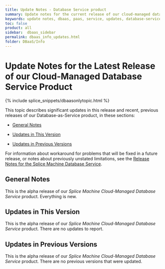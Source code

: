 ```yaml
---
title: Update Notes - Database Service product
summary: Update notes for the current release of our cloud-managed database service product.
keywords: update notes, dbaas, paas, service, updates, database-service
toc: false
product: all
sidebar:  dbaas_sidebar
permalink: dbaas_info_updates.html
folder: DBaaS/Info
---
```


# Update Notes for the Latest Release of our Cloud-Managed Database Service Product

{% include splice_snippets/dbaasonlytopic.html %}

This topic describes significant updates in this release and recent, previous releases of our Database-as-Service product, in these sections:

* [General Notes](#general-notes)

* [Updates in This Version](#updates-in-this-version)

* [Updates in Previous Versions](#updates-in-previous-versions)

<div class="noteIcon">For information about workaround for problems that will be fixed in a future release, or notes about previously unstated limitations, see the <a href="dbaas_info_release.html">Release Notes for the Splice&#160;Machine Database Service</a>.</div>

## General Notes

This is the alpha release of our *Splice Machine Cloud-Managed Database Service* product. Everything is new.

## Updates in This Version

This is the alpha release of our *Splice Machine Cloud-Managed Database Service* product. There are no updates to report.

## Updates in Previous Versions

This is the alpha release of our *Splice Machine Cloud-Managed Database Service* product. There are no previous versions that were updated.

